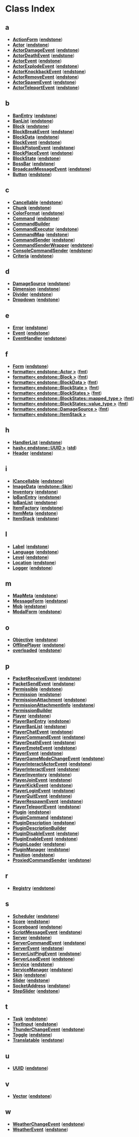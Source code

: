 
# Class Index


## a

* [**ActionForm**](classendstone_1_1ActionForm.md)
([**endstone**](namespaceendstone.md))
* [**Actor**](classendstone_1_1Actor.md)
([**endstone**](namespaceendstone.md))
* [**ActorDamageEvent**](classendstone_1_1ActorDamageEvent.md)
([**endstone**](namespaceendstone.md))
* [**ActorDeathEvent**](classendstone_1_1ActorDeathEvent.md)
([**endstone**](namespaceendstone.md))
* [**ActorEvent**](classendstone_1_1ActorEvent.md)
([**endstone**](namespaceendstone.md))
* [**ActorExplodeEvent**](classendstone_1_1ActorExplodeEvent.md)
([**endstone**](namespaceendstone.md))
* [**ActorKnockbackEvent**](classendstone_1_1ActorKnockbackEvent.md)
([**endstone**](namespaceendstone.md))
* [**ActorRemoveEvent**](classendstone_1_1ActorRemoveEvent.md)
([**endstone**](namespaceendstone.md))
* [**ActorSpawnEvent**](classendstone_1_1ActorSpawnEvent.md)
([**endstone**](namespaceendstone.md))
* [**ActorTeleportEvent**](classendstone_1_1ActorTeleportEvent.md)
([**endstone**](namespaceendstone.md))


## b

* [**BanEntry**](classendstone_1_1BanEntry.md)
([**endstone**](namespaceendstone.md))
* [**BanList**](classendstone_1_1BanList.md)
([**endstone**](namespaceendstone.md))
* [**Block**](classendstone_1_1Block.md)
([**endstone**](namespaceendstone.md))
* [**BlockBreakEvent**](classendstone_1_1BlockBreakEvent.md)
([**endstone**](namespaceendstone.md))
* [**BlockData**](classendstone_1_1BlockData.md)
([**endstone**](namespaceendstone.md))
* [**BlockEvent**](classendstone_1_1BlockEvent.md)
([**endstone**](namespaceendstone.md))
* [**BlockPistonEvent**](classendstone_1_1BlockPistonEvent.md)
([**endstone**](namespaceendstone.md))
* [**BlockPlaceEvent**](classendstone_1_1BlockPlaceEvent.md)
([**endstone**](namespaceendstone.md))
* [**BlockState**](classendstone_1_1BlockState.md)
([**endstone**](namespaceendstone.md))
* [**BossBar**](classendstone_1_1BossBar.md)
([**endstone**](namespaceendstone.md))
* [**BroadcastMessageEvent**](classendstone_1_1BroadcastMessageEvent.md)
([**endstone**](namespaceendstone.md))
* [**Button**](classendstone_1_1Button.md)
([**endstone**](namespaceendstone.md))


## c

* [**Cancellable**](classendstone_1_1Cancellable.md)
([**endstone**](namespaceendstone.md))
* [**Chunk**](classendstone_1_1Chunk.md)
([**endstone**](namespaceendstone.md))
* [**ColorFormat**](structendstone_1_1ColorFormat.md)
([**endstone**](namespaceendstone.md))
* [**Command**](classendstone_1_1Command.md)
([**endstone**](namespaceendstone.md))
* [**CommandBuilder**](classendstone_1_1detail_1_1CommandBuilder.md)
* [**CommandExecutor**](classendstone_1_1CommandExecutor.md)
([**endstone**](namespaceendstone.md))
* [**CommandMap**](classendstone_1_1CommandMap.md)
([**endstone**](namespaceendstone.md))
* [**CommandSender**](classendstone_1_1CommandSender.md)
([**endstone**](namespaceendstone.md))
* [**CommandSenderWrapper**](classendstone_1_1CommandSenderWrapper.md)
([**endstone**](namespaceendstone.md))
* [**ConsoleCommandSender**](classendstone_1_1ConsoleCommandSender.md)
([**endstone**](namespaceendstone.md))
* [**Criteria**](classendstone_1_1Criteria.md)
([**endstone**](namespaceendstone.md))


## d

* [**DamageSource**](classendstone_1_1DamageSource.md)
([**endstone**](namespaceendstone.md))
* [**Dimension**](classendstone_1_1Dimension.md)
([**endstone**](namespaceendstone.md))
* [**Divider**](classendstone_1_1Divider.md)
([**endstone**](namespaceendstone.md))
* [**Dropdown**](classendstone_1_1Dropdown.md)
([**endstone**](namespaceendstone.md))


## e

* [**Error**](classendstone_1_1Error.md)
([**endstone**](namespaceendstone.md))
* [**Event**](classendstone_1_1Event.md)
([**endstone**](namespaceendstone.md))
* [**EventHandler**](classendstone_1_1EventHandler.md)
([**endstone**](namespaceendstone.md))


## f

* [**Form**](classendstone_1_1Form.md)
([**endstone**](namespaceendstone.md))
* [**formatter&lt; endstone::Actor &gt;**](structfmt_1_1formatter_3_01endstone_1_1Actor_01_4.md)
([**fmt**](namespacefmt.md))
* [**formatter&lt; endstone::Block &gt;**](structfmt_1_1formatter_3_01endstone_1_1Block_01_4.md)
([**fmt**](namespacefmt.md))
* [**formatter&lt; endstone::BlockData &gt;**](structfmt_1_1formatter_3_01endstone_1_1BlockData_01_4.md)
([**fmt**](namespacefmt.md))
* [**formatter&lt; endstone::BlockState &gt;**](structfmt_1_1formatter_3_01endstone_1_1BlockState_01_4.md)
([**fmt**](namespacefmt.md))
* [**formatter&lt; endstone::BlockStates &gt;**](structfmt_1_1formatter_3_01endstone_1_1BlockStates_01_4.md)
([**fmt**](namespacefmt.md))
* [**formatter&lt; endstone::BlockStates::mapped\_type &gt;**](structfmt_1_1formatter_3_01endstone_1_1BlockStates_1_1mapped__type_01_4.md)
([**fmt**](namespacefmt.md))
* [**formatter&lt; endstone::BlockStates::value\_type &gt;**](structfmt_1_1formatter_3_01endstone_1_1BlockStates_1_1value__type_01_4.md)
([**fmt**](namespacefmt.md))
* [**formatter&lt; endstone::DamageSource &gt;**](structfmt_1_1formatter_3_01endstone_1_1DamageSource_01_4.md)
([**fmt**](namespacefmt.md))
* [**formatter&lt; endstone::ItemStack &gt;**](structfmt_1_1formatter_3_01endstone_1_1ItemStack_01_4.md)


## h

* [**HandlerList**](classendstone_1_1HandlerList.md)
([**endstone**](namespaceendstone.md))
* [**hash&lt; endstone::UUID &gt;**](structstd_1_1hash_3_01endstone_1_1UUID_01_4.md)
([**std**](namespacestd.md))
* [**Header**](classendstone_1_1Header.md)
([**endstone**](namespaceendstone.md))


## i

* [**ICancellable**](classendstone_1_1ICancellable.md)
([**endstone**](namespaceendstone.md))
* [**ImageData**](structendstone_1_1Skin_1_1ImageData.md)
([**endstone::Skin**](classendstone_1_1Skin.md))
* [**Inventory**](classendstone_1_1Inventory.md)
([**endstone**](namespaceendstone.md))
* [**IpBanEntry**](classendstone_1_1IpBanEntry.md)
([**endstone**](namespaceendstone.md))
* [**IpBanList**](classendstone_1_1IpBanList.md)
([**endstone**](namespaceendstone.md))
* [**ItemFactory**](classendstone_1_1ItemFactory.md)
([**endstone**](namespaceendstone.md))
* [**ItemMeta**](classendstone_1_1ItemMeta.md)
([**endstone**](namespaceendstone.md))
* [**ItemStack**](classendstone_1_1ItemStack.md)
([**endstone**](namespaceendstone.md))


## l

* [**Label**](classendstone_1_1Label.md)
([**endstone**](namespaceendstone.md))
* [**Language**](classendstone_1_1Language.md)
([**endstone**](namespaceendstone.md))
* [**Level**](classendstone_1_1Level.md)
([**endstone**](namespaceendstone.md))
* [**Location**](classendstone_1_1Location.md)
([**endstone**](namespaceendstone.md))
* [**Logger**](classendstone_1_1Logger.md)
([**endstone**](namespaceendstone.md))


## m

* [**MapMeta**](classendstone_1_1MapMeta.md)
([**endstone**](namespaceendstone.md))
* [**MessageForm**](classendstone_1_1MessageForm.md)
([**endstone**](namespaceendstone.md))
* [**Mob**](classendstone_1_1Mob.md)
([**endstone**](namespaceendstone.md))
* [**ModalForm**](classendstone_1_1ModalForm.md)
([**endstone**](namespaceendstone.md))


## o

* [**Objective**](classendstone_1_1Objective.md)
([**endstone**](namespaceendstone.md))
* [**OfflinePlayer**](classendstone_1_1OfflinePlayer.md)
([**endstone**](namespaceendstone.md))
* [**overloaded**](structendstone_1_1overloaded.md)
([**endstone**](namespaceendstone.md))


## p

* [**PacketReceiveEvent**](classendstone_1_1PacketReceiveEvent.md)
([**endstone**](namespaceendstone.md))
* [**PacketSendEvent**](classendstone_1_1PacketSendEvent.md)
([**endstone**](namespaceendstone.md))
* [**Permissible**](classendstone_1_1Permissible.md)
([**endstone**](namespaceendstone.md))
* [**Permission**](classendstone_1_1Permission.md)
([**endstone**](namespaceendstone.md))
* [**PermissionAttachment**](classendstone_1_1PermissionAttachment.md)
([**endstone**](namespaceendstone.md))
* [**PermissionAttachmentInfo**](classendstone_1_1PermissionAttachmentInfo.md)
([**endstone**](namespaceendstone.md))
* [**PermissionBuilder**](classendstone_1_1detail_1_1PermissionBuilder.md)
* [**Player**](classendstone_1_1Player.md)
([**endstone**](namespaceendstone.md))
* [**PlayerBanEntry**](classendstone_1_1PlayerBanEntry.md)
([**endstone**](namespaceendstone.md))
* [**PlayerBanList**](classendstone_1_1PlayerBanList.md)
([**endstone**](namespaceendstone.md))
* [**PlayerChatEvent**](classendstone_1_1PlayerChatEvent.md)
([**endstone**](namespaceendstone.md))
* [**PlayerCommandEvent**](classendstone_1_1PlayerCommandEvent.md)
([**endstone**](namespaceendstone.md))
* [**PlayerDeathEvent**](classendstone_1_1PlayerDeathEvent.md)
([**endstone**](namespaceendstone.md))
* [**PlayerEmoteEvent**](classendstone_1_1PlayerEmoteEvent.md)
([**endstone**](namespaceendstone.md))
* [**PlayerEvent**](classendstone_1_1PlayerEvent.md)
([**endstone**](namespaceendstone.md))
* [**PlayerGameModeChangeEvent**](classendstone_1_1PlayerGameModeChangeEvent.md)
([**endstone**](namespaceendstone.md))
* [**PlayerInteractActorEvent**](classendstone_1_1PlayerInteractActorEvent.md)
([**endstone**](namespaceendstone.md))
* [**PlayerInteractEvent**](classendstone_1_1PlayerInteractEvent.md)
([**endstone**](namespaceendstone.md))
* [**PlayerInventory**](classendstone_1_1PlayerInventory.md)
([**endstone**](namespaceendstone.md))
* [**PlayerJoinEvent**](classendstone_1_1PlayerJoinEvent.md)
([**endstone**](namespaceendstone.md))
* [**PlayerKickEvent**](classendstone_1_1PlayerKickEvent.md)
([**endstone**](namespaceendstone.md))
* [**PlayerLoginEvent**](classendstone_1_1PlayerLoginEvent.md)
([**endstone**](namespaceendstone.md))
* [**PlayerQuitEvent**](classendstone_1_1PlayerQuitEvent.md)
([**endstone**](namespaceendstone.md))
* [**PlayerRespawnEvent**](classendstone_1_1PlayerRespawnEvent.md)
([**endstone**](namespaceendstone.md))
* [**PlayerTeleportEvent**](classendstone_1_1PlayerTeleportEvent.md)
([**endstone**](namespaceendstone.md))
* [**Plugin**](classendstone_1_1Plugin.md)
([**endstone**](namespaceendstone.md))
* [**PluginCommand**](classendstone_1_1PluginCommand.md)
([**endstone**](namespaceendstone.md))
* [**PluginDescription**](classendstone_1_1PluginDescription.md)
([**endstone**](namespaceendstone.md))
* [**PluginDescriptionBuilder**](structendstone_1_1detail_1_1PluginDescriptionBuilder.md)
* [**PluginDisableEvent**](classendstone_1_1PluginDisableEvent.md)
([**endstone**](namespaceendstone.md))
* [**PluginEnableEvent**](classendstone_1_1PluginEnableEvent.md)
([**endstone**](namespaceendstone.md))
* [**PluginLoader**](classendstone_1_1PluginLoader.md)
([**endstone**](namespaceendstone.md))
* [**PluginManager**](classendstone_1_1PluginManager.md)
([**endstone**](namespaceendstone.md))
* [**Position**](classendstone_1_1Position.md)
([**endstone**](namespaceendstone.md))
* [**ProxiedCommandSender**](classendstone_1_1ProxiedCommandSender.md)
([**endstone**](namespaceendstone.md))


## r

* [**Registry**](classendstone_1_1Registry.md)
([**endstone**](namespaceendstone.md))


## s

* [**Scheduler**](classendstone_1_1Scheduler.md)
([**endstone**](namespaceendstone.md))
* [**Score**](classendstone_1_1Score.md)
([**endstone**](namespaceendstone.md))
* [**Scoreboard**](classendstone_1_1Scoreboard.md)
([**endstone**](namespaceendstone.md))
* [**ScriptMessageEvent**](classendstone_1_1ScriptMessageEvent.md)
([**endstone**](namespaceendstone.md))
* [**Server**](classendstone_1_1Server.md)
([**endstone**](namespaceendstone.md))
* [**ServerCommandEvent**](classendstone_1_1ServerCommandEvent.md)
([**endstone**](namespaceendstone.md))
* [**ServerEvent**](classendstone_1_1ServerEvent.md)
([**endstone**](namespaceendstone.md))
* [**ServerListPingEvent**](classendstone_1_1ServerListPingEvent.md)
([**endstone**](namespaceendstone.md))
* [**ServerLoadEvent**](classendstone_1_1ServerLoadEvent.md)
([**endstone**](namespaceendstone.md))
* [**Service**](classendstone_1_1Service.md)
([**endstone**](namespaceendstone.md))
* [**ServiceManager**](classendstone_1_1ServiceManager.md)
([**endstone**](namespaceendstone.md))
* [**Skin**](classendstone_1_1Skin.md)
([**endstone**](namespaceendstone.md))
* [**Slider**](classendstone_1_1Slider.md)
([**endstone**](namespaceendstone.md))
* [**SocketAddress**](classendstone_1_1SocketAddress.md)
([**endstone**](namespaceendstone.md))
* [**StepSlider**](classendstone_1_1StepSlider.md)
([**endstone**](namespaceendstone.md))


## t

* [**Task**](classendstone_1_1Task.md)
([**endstone**](namespaceendstone.md))
* [**TextInput**](classendstone_1_1TextInput.md)
([**endstone**](namespaceendstone.md))
* [**ThunderChangeEvent**](classendstone_1_1ThunderChangeEvent.md)
([**endstone**](namespaceendstone.md))
* [**Toggle**](classendstone_1_1Toggle.md)
([**endstone**](namespaceendstone.md))
* [**Translatable**](classendstone_1_1Translatable.md)
([**endstone**](namespaceendstone.md))


## u

* [**UUID**](classendstone_1_1UUID.md)
([**endstone**](namespaceendstone.md))


## v

* [**Vector**](classendstone_1_1Vector.md)
([**endstone**](namespaceendstone.md))


## w

* [**WeatherChangeEvent**](classendstone_1_1WeatherChangeEvent.md)
([**endstone**](namespaceendstone.md))
* [**WeatherEvent**](classendstone_1_1WeatherEvent.md)
([**endstone**](namespaceendstone.md))


